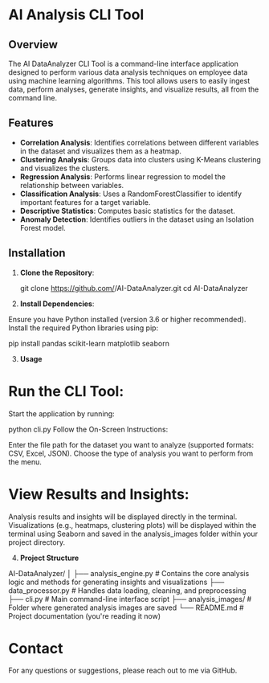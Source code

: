 # AI Analysis CLI Tool

## Overview

The AI DataAnalyzer CLI Tool is a command-line interface application designed to perform various data analysis techniques on employee data using machine learning algorithms. This tool allows users to easily ingest data, perform analyses, generate insights, and visualize results, all from the command line.

## Features

- **Correlation Analysis**: Identifies correlations between different variables in the dataset and visualizes them as a heatmap.
- **Clustering Analysis**: Groups data into clusters using K-Means clustering and visualizes the clusters.
- **Regression Analysis**: Performs linear regression to model the relationship between variables.
- **Classification Analysis**: Uses a RandomForestClassifier to identify important features for a target variable.
- **Descriptive Statistics**: Computes basic statistics for the dataset.
- **Anomaly Detection**: Identifies outliers in the dataset using an Isolation Forest model.

## Installation

1. **Clone the Repository**:

   git clone https://github.com/<your-github-username>/AI-DataAnalyzer.git
   cd AI-DataAnalyzer

2. **Install Dependencies**:

Ensure you have Python installed (version 3.6 or higher recommended). Install the required Python libraries using pip:

pip install pandas scikit-learn matplotlib seaborn

3. **Usage**

# Run the CLI Tool:

Start the application by running:

python cli.py
Follow the On-Screen Instructions:

Enter the file path for the dataset you want to analyze (supported formats: CSV, Excel, JSON).
Choose the type of analysis you want to perform from the menu.

# View Results and Insights:

Analysis results and insights will be displayed directly in the terminal. Visualizations (e.g., heatmaps, clustering plots) will be displayed within the terminal using Seaborn and saved in the analysis_images folder within your project directory.

4. **Project Structure**

AI-DataAnalyzer/
│
├── analysis_engine.py   # Contains the core analysis logic and methods for generating insights and visualizations
├── data_processor.py    # Handles data loading, cleaning, and preprocessing
├── cli.py               # Main command-line interface script
├── analysis_images/     # Folder where generated analysis images are saved
└── README.md            # Project documentation (you're reading it now)

# Contact

For any questions or suggestions, please reach out to me via GitHub.